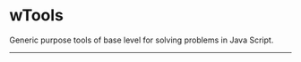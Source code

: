 # wTools

Generic purpose tools of base level for solving problems in Java Script.

_ _ _ _ _ _



























































































































